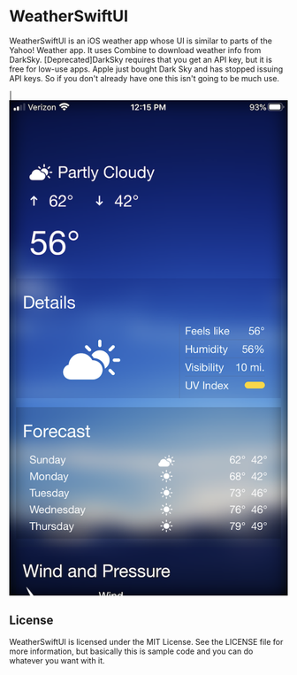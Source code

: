 # WeatherSwiftUI

WeatherSwiftUI is an iOS weather app whose UI is similar to parts of the Yahoo! Weather app. It uses Combine to download weather info from DarkSky. [Deprecated]DarkSky requires that you get an API key, but it is free for low-use apps. Apple just bought Dark Sky and has stopped issuing API keys. So if you don't already have one this isn't going to be much use.


|![Screenshot](Screenshot.png)





## License

WeatherSwiftUI is licensed under the MIT License. See the LICENSE file for more information, but basically this is sample code and you can do whatever you want with it.
